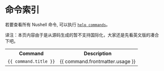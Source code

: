 # 命令索引

若要查看所有 Nushell 命令, 可以执行 [`help commands`](/commands/commands/help.md)。

译注：本页内容由于是从源码生成的暂不支持国际化，大家还是先看英文版的凑合下吧。

<script>
  import pages from '@temp/pages'
  export default {
    computed: {
      commands() {
        return pages
          .filter(p => p.path.indexOf('/commands/commands/') >= 0)
          .sort((a,b) => (a.title > b.title) ? 1 : ((b.title > a.title) ? -1 : 0));
      }
    }
  }
</script>

<table>
  <tr>
    <th>Command</th>
    <th>Description</th>
  </tr>
  <tr v-for="command in commands">
   <td><a :href="command.path"><code>{{ command.title }}</code></a></td>
   <td style="white-space: pre-wrap;">{{ command.frontmatter.usage }}</td>
  </tr>
</table>
